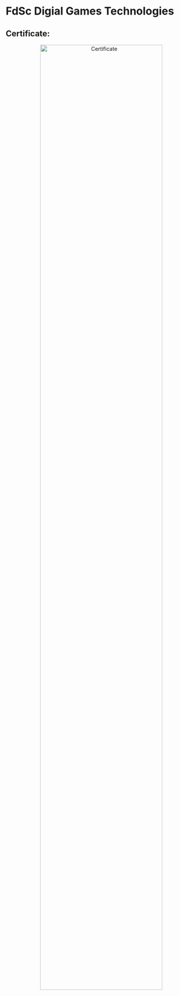 <h1>FdSc Digial Games Technologies</h1>

<h2>Certificate:</h2>

<p align="center">
<img src="https://cdn.imgpile.com/f/TJZm44c_xl.jpg" height="80%" width="80%" alt="Certificate"/>
<br />
<br />

